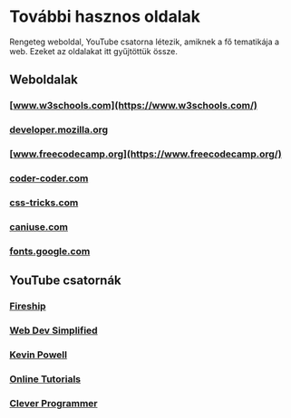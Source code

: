 # További hasznos oldalak

Rengeteg weboldal, YouTube csatorna létezik, amiknek a fő tematikája a web. Ezeket az oldalakat itt gyűjtöttük össze.

## Weboldalak

### [www.w3schools.com](https://www.w3schools.com/)

### [developer.mozilla.org](https://developer.mozilla.org/)

### [www.freecodecamp.org](https://www.freecodecamp.org/)

### [coder-coder.com](https://coder-coder.com/)

### [css-tricks.com](https://css-tricks.com/)

### [caniuse.com](https://caniuse.com/)

### [fonts.google.com](https://fonts.google.com/)

## YouTube csatornák

### [Fireship](https://www.youtube.com/c/Fireship)

### [Web Dev Simplified](https://www.youtube.com/c/WebDevSimplified)

### [Kevin Powell](https://www.youtube.com/kepowob/)

### [Online Tutorials](https://www.youtube.com/c/OnlineTutorials4Designers)

### [Clever Programmer](https://www.youtube.com/c/CleverProgrammer)